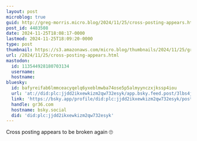 ```yaml
---
layout: post
microblog: true
guid: http://greg-morris.micro.blog/2024/11/25/cross-posting-appears.html
post_id: 4483508
date: 2024-11-25T18:08:17-0000
lastmod: 2024-11-25T18:09:20-0000
type: post
thumbnail: https://s3.amazonaws.com/micro.blog/thumbnails/2024/11/25/gregmorris.co.uk/eeb98a1c5162556533349c287601850c.png
url: /2024/11/25/cross-posting-appears.html
mastodon:
  id: 113544928180703134
  username: 
  hostname: 
bluesky:
  id: bafyreifab6lmmceacyqelq6yxeblmwba74ose5p5almyynczxjkssp4iou
  url: 'at://did:plc:jjdd2ikxewkizm2qw732esyk/app.bsky.feed.post/3lbs4jdv23w2b'
  link: 'https://bsky.app/profile/did:plc:jjdd2ikxewkizm2qw732esyk/post/3lbs4jdv23w2b'
  handle: gr36.com
  hostname: bsky.social
  did: 'did:plc:jjdd2ikxewkizm2qw732esyk'
---
```

Cross posting appears to be broken again 🙄
